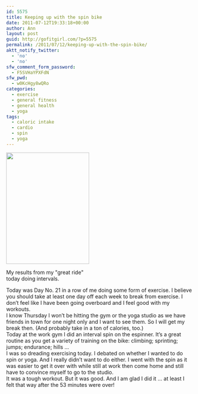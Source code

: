 ```yaml
---
id: 5575
title: Keeping up with the spin bike
date: 2011-07-12T19:33:18+00:00
author: Ann
layout: post
guid: http://gofitgirl.com/?p=5575
permalink: /2011/07/12/keeping-up-with-the-spin-bike/
aktt_notify_twitter:
  - 'no'
  - 'no'
sfw_comment_form_password:
  - F5SVHaYPXFdN
sfw_pwd:
  - w0KcHgy8wQRo
categories:
  - exercise
  - general fitness
  - general health
  - yoga
tags:
  - caloric intake
  - cardio
  - spin
  - yoga
---
```

<div id="attachment_5583" style="width: 233px" class="wp-caption alignleft">
  <a href="http://gofitgirl.com/blog/wp-content/uploads/2011/07/intervals-6931.jpg"><img class="size-medium wp-image-5583" title="intervals 693" src="http://gofitgirl.com/blog/wp-content/uploads/2011/07/intervals-6931-223x300.jpg" alt="" width="223" height="300" /></a>
  
  <p class="wp-caption-text">
    My results from my "great ride" today doing intervals.
  </p>
</div>

  
Today was Day No. 21 in a row of me doing some form of exercise. I believe you should take at least one day off each week to break from exercise. I don&#8217;t feel like I have been going overboard and I feel good with my workouts.  
I know Thursday I won&#8217;t be hitting the gym or the yoga studio as we have friends in town for one night only and I want to see them. So I will get my break then. (And probably take in a ton of calories, too.)  
Today at the work gym I did an interval spin on the espinner. It&#8217;s a great routine as you get a variety of training on the bike: climbing; sprinting; jumps; endurance; hills &#8230;  
I was so dreading exercising today. I debated on whether I wanted to do spin or yoga. And I really didn&#8217;t want to do either. I went with the spin as it was easier to get it over with while still at work then come home and still have to convince myself to go to the studio.  
It was a tough workout. But it was good. And I am glad I did it &#8230; at least I felt that way after the 53 minutes were over!